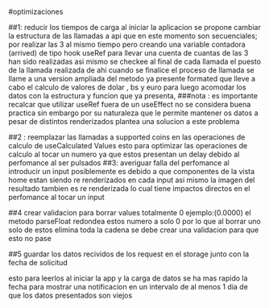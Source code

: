#optimizaciones

##1:  reducir los tiempos de carga al iniciar la aplicacion 
se propone cambiar la estructura de las llamadas a api que en este momento son secuenciales; por realizar las 3 al mismo tiempo pero creando una variable contadora (arrived) de tipo hook useRef para llevar una cuenta de cuantas de las 3 han sido realizadas asi mismo se checkee al final de cada llamada el puesto de la llamada realizada de ahi cuando se finalice el proceso de llamada se llame a una version ampliada del metodo ya presente formated que lleve a cabo el calculo de valores de dolar , bs y euro para luego acomodar los datos con la estructura y funcion que ya presenta,
###nota : es importante recalcar que utilizar useRef fuera de un useEffect no se considera buena practica sin embargo por su naturaleza que le permite mantener os datos a pesar de distintos renderizados plantea una solucion a este problema

##2 : reemplazar las llamadas a supported coins en las operaciones de calculo de useCalculated Values
esto para optimizar las operaciones de calculo al tocar un numero ya que estos presentan un delay debido al perfomance al ser pulsados
##3: averiguar falla del perfomance al introducir un input
posiblemente es debido a que componentes de la vista home estan siendo re renderizados en cada input asi mismo la imagen del resultado tambien es re renderizada lo cual tiene impactos directos en el perfomance al tocar un input

##4 crear validacion para borrar values totalmente 0 ejemplo:(0.0000)
el metodo parseFloat redondea estos numero a solo 0 por lo que al borrar uno solo de estos elimina toda la cadena
se debe crear una validacion para que esto no pase


##5 guardar los datos recividos de los request en el storage junto con la fecha de solicitud

esto para leerlos al iniciar la app y la carga de datos se ha mas rapido la fecha para mostrar una notificacion en un intervalo de al menos 1 dia de que los datos presentados son viejos